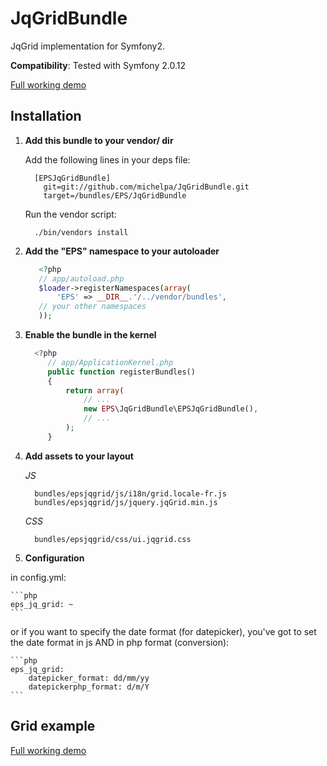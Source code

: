 JqGridBundle
============

JqGrid implementation for Symfony2.


**Compatibility**: Tested with Symfony 2.0.12

[Full working demo](https://github.com/michelpa/demoJqGrid)


Installation
------------

1. **Add this bundle to your vendor/ dir**

    Add the following lines in your deps file:

    ```
      [EPSJqGridBundle]
        git=git://github.com/michelpa/JqGridBundle.git
        target=/bundles/EPS/JqGridBundle
    ```

    Run the vendor script:

    ```
      ./bin/vendors install
    ```

2. **Add the "EPS" namespace to your autoloader**

    ```php
       <?php
       // app/autoload.php
       $loader->registerNamespaces(array(
           'EPS' => __DIR__.'/../vendor/bundles',
       // your other namespaces
       ));
    ```

3. **Enable the bundle in the kernel**

    ```php
      <?php
         // app/ApplicationKernel.php
         public function registerBundles()
         {
             return array(
                 // ...
                 new EPS\JqGridBundle\EPSJqGridBundle(),
                 // ...
             );
         }
    ```

4. **Add assets to your layout**

     *JS*

         bundles/epsjqgrid/js/i18n/grid.locale-fr.js
         bundles/epsjqgrid/js/jquery.jqGrid.min.js

     *CSS*

         bundles/epsjqgrid/css/ui.jqgrid.css

5. **Configuration**

in config.yml:

    ```php
	eps_jq_grid: ~
    ```

 or if you want to specify the date format (for datepicker), you've got to set the date format in js AND in php format (conversion):

    ```php
	eps_jq_grid: 
	    datepicker_format: dd/mm/yy
	    datepickerphp_format: d/m/Y
    ```
   

Grid example
------------


[Full working demo](https://github.com/michelpa/demoJqGrid)
